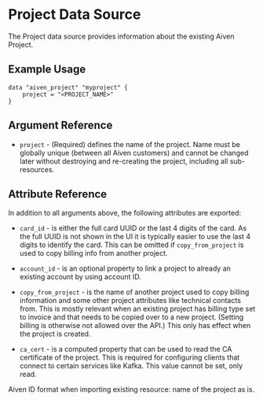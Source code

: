 # Project Data Source

The Project data source provides information about the existing Aiven Project.

## Example Usage

```hcl
data "aiven_project" "myproject" {
    project = "<PROJECT_NAME>"
}
```

## Argument Reference

* `project` - (Required) defines the name of the project. Name must be globally unique (between all
Aiven customers) and cannot be changed later without destroying and re-creating the
project, including all sub-resources.

## Attribute Reference

In addition to all arguments above, the following attributes are exported:

* `card_id` - is either the full card UUID or the last 4 digits of the card. As the full
UUID is not shown in the UI it is typically easier to use the last 4 digits to identify
the card. This can be omitted if `copy_from_project` is used to copy billing info from
another project.

* `account_id` - is an optional property to link a project to already an existing account by 
using account ID.

* `copy_from_project` - is the name of another project used to copy billing information and
some other project attributes like technical contacts from. This is mostly relevant when
an existing project has billing type set to invoice and that needs to be copied over to a
new project. (Setting billing is otherwise not allowed over the API.) This only has
effect when the project is created.

* `ca_cert` - is a computed property that can be used to read the CA certificate of the
project. This is required for configuring clients that connect to certain services like
Kafka. This value cannot be set, only read.

Aiven ID format when importing existing resource: name of the project as is.
